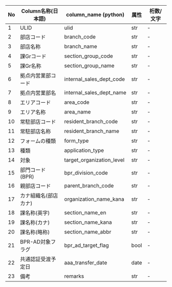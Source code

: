 | No | Column名称(日本語) | column_name (python) | 属性 | 桁数/文字 |
|----|-------------------|---------------------|------|-----------|
| 1 | ULID | ulid | str | - |
| 2 | 部店コード | branch_code | str | - |
| 3 | 部店名称 | branch_name | str | - |
| 4 | 課Grコード | section_group_code | str | - |
| 5 | 課Gr名称 | section_group_name | str | - |
| 6 | 拠点内営業部コード | internal_sales_dept_code | str | - |
| 7 | 拠点内営業部名 | internal_sales_dept_name | str | - |
| 8 | エリアコード | area_code | str | - |
| 9 | エリア名称 | area_name | str | - |
| 10 | 常駐部店コード | resident_branch_code | str | - |
| 11 | 常駐部店名称 | resident_branch_name | str | - |
| 12 | フォームの種類 | form_type | str | - |
| 13 | 種類 | application_type | str | - |
| 14 | 対象 | target_organization_level | str | - |
| 15 | 部門コード(BPR) | bpr_division_code | str | - |
| 16 | 親部店コード | parent_branch_code | str | - |
| 17 | カナ組織名(部店カナ) | organization_name_kana | str | - |
| 18 | 課名称(英字) | section_name_en | str | - |
| 19 | 課名称(カナ) | section_name_kana | str | - |
| 20 | 課名称(略称) | section_name_abbr | str | - |
| 21 | BPR-AD対象フラグ | bpr_ad_target_flag | bool | - |
| 22 | 共通認証受渡予定日 | aaa_transfer_date | date | - |
| 23 | 備考 | remarks | str | - |
